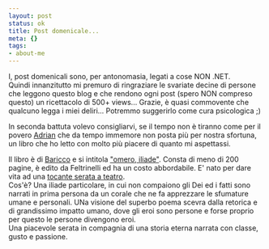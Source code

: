 ```yaml
--- 
layout: post
status: ok
title: Post domenicale...
meta: {}
tags: 
- about-me
---
```

 I, post domenicali sono, per antonomasia, legati a cose NON .NET.  
 Quindi innanzitutto mi premuro di ringraziare le svariate decine di persone che leggono questo blog e che rendono ogni post (spero NON compreso questo) un ricettacolo di 500+ views... Grazie, è quasi commovente che qualcuno legga i miei deliri... Potremmo suggerirlo come cura psicologica ;)  
  
 In seconda battuta volevo consigliarvi, se il tempo non è tiranno come per il povero <a title="il Blog di Adrian Florea" href="http://blogs.ugidotnet.org/adrian">Adrian</a> che da tempo immemore non posta più per nostra sfortuna, un libro che ho letto con molto più piacere di quanto mi aspettassi.  
  
 Il libro è di <a href="http://www.oceanomare/">Baricco</a> e si intitola <a href="http://www.feltrinelli.it/SchedaLibro?id_volume=5000292">"omero, iliade"</a>. Consta di meno di 200 pagine, è edito da Feltrinelli ed ha un costo abbordabile. E' nato per dare vita ad una <a href="http://www.raccontodelliliade.it/">tocante serata a teatro</a>.  
 Cos'è? Una iliade particolare, in cui non compaiono gli Dei ed i fatti sono narrati in prima persona da un corale che ne fa apprezzare le sfumature umane e personali. UNa visione del superbo poema scevra dalla retorica e di grandissimo impatto umano, dove gli eroi sono persone e forse proprio per questo le persone divengono eroi.  
 Una piacevole serata in compagnia di una storia eterna narrata con classe, gusto e passione.
